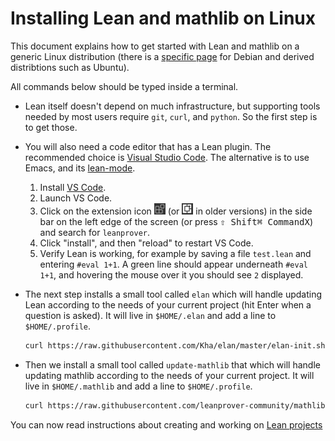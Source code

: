 # Installing Lean and mathlib on Linux

This document explains how to get started with Lean and mathlib on a generic Linux distribution (there is a [specific page](debian.md) for Debian and derived distribtions such as Ubuntu).

All commands below should be typed inside a terminal.

* Lean itself doesn't depend on much infrastructure, but supporting tools
  needed by most users require `git`, `curl`, and `python`. So the first step is to get those.

* You will also need a code editor that has a Lean plugin. The
  recommended choice is [Visual Studio Code](https://code.visualstudio.com/).
  The alternative is to use Emacs, and its [lean-mode](https://github.com/leanprover/lean-mode).

  1. Install [VS Code](https://code.visualstudio.com/).
  2. Launch VS Code.
  3. Click on the extension icon ![(image of icon)](new-extensions-icon.png) 
     (or ![(image of icon)](extensions-icon.png) in older versions) in the side bar on the left edge of 
     the screen (or press <kbd>⇧ Shift</kbd><kbd>⌘ Command</kbd><kbd>X</kbd>) and search for `leanprover`.
  4. Click "install", and then "reload" to restart VS Code.
  5. Verify Lean is working, for example by saving a file `test.lean` and entering `#eval 1+1`.
    A green line should appear underneath `#eval 1+1`, and hovering the mouse over it you should see `2`
    displayed.

* The next step installs a small tool called `elan` which will handle
  updating Lean according to the needs of your current project (hit Enter
  when a question is asked). It will live in `$HOME/.elan` and add a
  line to `$HOME/.profile`.
  ```bash
  curl https://raw.githubusercontent.com/Kha/elan/master/elan-init.sh -sSf | sh
  ```

* Then we install a small tool called `update-mathlib` that which will handle
  updating mathlib according to the needs of your current project.
  It will live in `$HOME/.mathlib` and add a line to `$HOME/.profile`.
  ```bash
  curl https://raw.githubusercontent.com/leanprover-community/mathlib-tools/master/scripts/remote-install-update-mathlib.sh -sSf | bash
  ```

You can now read instructions about creating and working on [Lean projects](project.md)
